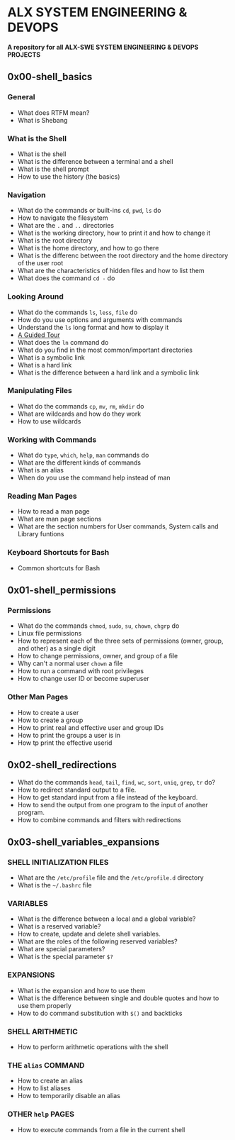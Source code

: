# ALX SYSTEM ENGINEERING & DEVOPS

**A repository for all ALX-SWE SYSTEM ENGINEERING & DEVOPS PROJECTS**

## 0x00-shell_basics
### General
- What does RTFM mean?
- What is Shebang

### What is the Shell
- What is the shell
- What is the difference between a terminal and a shell
- What is the shell prompt
- How to use the history (the basics)

### Navigation
- What do the commands or built-ins `cd`, `pwd`, `ls` do
- How to navigate the filesystem
- What are the `.` and `..` directories
- What is the working directory, how to print it and how to change it
- What is the root directory
- What is the home directory, and how to go there
- What is the differenc between the root directory and the home directory of the user root
- What are the characteristics of hidden files and how to list them
- What does the command `cd -` do

### Looking Around
- What do the commands `ls`, `less`, `file` do
- How do you use options and arguments with commands
- Understand the `ls` long format and how to display it
- [A Guided Tour](http://linuxcommand.org/lc3_lts0040.php)
- What does the `ln` command do
- What do you find in the most common/important directories
- What is a symbolic link
- What is a hard link
- What is the difference between a hard link and a symbolic link

### Manipulating Files
- What do the commands `cp`, `mv`, `rm`, `mkdir` do
- What are wildcards and how do they work
- How to use wildcards

### Working with Commands
- What do `type`, `which`, `help`, `man` commands do
- What are the different kinds of commands
- What is an alias
- When do you use the command help instead of man

### Reading Man Pages
- How to read a man page
- What are man page sections
- What are the section numbers for User commands, System calls and Library funtions

### Keyboard Shortcuts for Bash
- Common shortcuts for Bash

## 0x01-shell_permissions
### Permissions
- What do the commands `chmod`, `sudo`, `su`, `chown`, `chgrp` do
- Linux file permissions
- How to represent each of the three sets of permissions (owner, group, and other) as a single digit
- How to change permissions, owner, and group of a file
- Why can't a normal user `chown` a file
- How to run a command with root privileges
- How to change user ID or become superuser

### Other Man Pages
- How to create a user
- How to create a group
- How to print real and effective user and group IDs
- How to print the groups a user is in
- How tp print the effective userid

## 0x02-shell_redirections
- What do the commands `head`, `tail`, `find`, `wc`, `sort`, `uniq`, `grep`, `tr` do?
- How to redirect standard output to a file.
- How to get standard input from a file instead of the keyboard.
- How to send the output from one program to the input of another program.
- How to combine commands and filters with redirections

## 0x03-shell_variables_expansions
### SHELL INITIALIZATION FILES
- What are the `/etc/profile` file and the `/etc/profile.d` directory
- What is the `~/.bashrc` file

### VARIABLES
- What is the difference between a local and a global variable?
- What is a reserved variable?
- How to create, update and delete shell variables.
- What are the roles of the following reserved variables?
- What are special parameters?
- What is the special parameter `$?`

### EXPANSIONS
- What is the expansion and how to use them
- What is the difference between single and double quotes and how to use them properly
- How to do command substitution with `$()` and backticks

### SHELL ARITHMETIC
- How to perform arithmetic operations with the shell

### THE `alias` COMMAND
- How to create an alias
- How to list aliases
- How to temporarily disable an alias

### OTHER `help` PAGES
- How to execute commands from a file in the current shell
